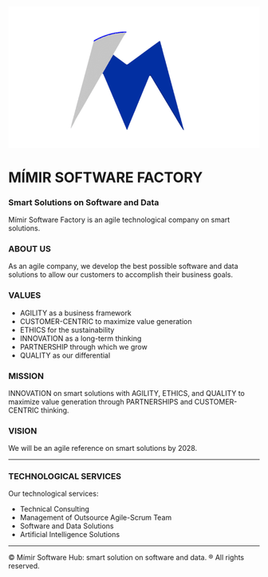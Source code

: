 ![Mímir Logo ><](https://github.com/MimirCompany/.github/blob/main/files/dark-mimir-icon.png)

# MÍMIR SOFTWARE FACTORY
### Smart Solutions on Software and Data

Mímir Software Factory is an agile technological company on smart solutions.

### ABOUT US
As an agile company, we develop the best possible software and data solutions to allow our customers to accomplish their business goals.

### VALUES
* AGILITY as a business framework
* CUSTOMER-CENTRIC to maximize value generation
* ETHICS for the sustainability
* INNOVATION as a long-term thinking
* PARTNERSHIP through which we grow
* QUALITY as our differential

### MISSION
INNOVATION on smart solutions with AGILITY, ETHICS, and QUALITY to maximize value generation through PARTNERSHIPS and CUSTOMER-CENTRIC thinking.

### VISION
We will be an agile reference on smart solutions by 2028.

---

### TECHNOLOGICAL SERVICES
Our technological services:
* Technical Consulting
* Management of Outsource Agile-Scrum Team
* Software and Data Solutions
* Artificial Intelligence Solutions

---

© Mímir Software Hub: smart solution on software and data. ® All rights reserved.
